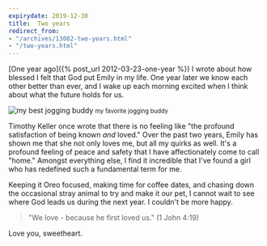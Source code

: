 ```yaml
---
expirydate: 2019-12-30
title:  Two years
redirect_from:
- "/archives/13082-two-years.html"
- "/two-years.html"
---
```



[One year ago]({% post_url 2012-03-23-one-year %}) I wrote about how blessed I felt that God put Emily in my life. One year later we know each other better than ever, and I wake up each morning excited when I think about what the future holds for us.

<!-- more -->

![my best jogging buddy](http://cargo.kyledreger.com.s3.amazonaws.com/two-years.jpg)
<small>my favorite jogging buddy</small>

Timothy Keller once wrote that there is no feeling like "the profound satisfaction of being known *and* loved." Over the past two years, Emily has shown me that she not only loves me, but all my quirks as well. It's a profound feeling of peace and safety that I have affectionately come to call "home." Amongst everything else, I find it incredible that I've found a girl who has redefined such a fundamental term for me.

Keeping it Oreo focused, making time for coffee dates, and chasing down the occasional stray animal to try and make it our pet, I cannot wait to see where God leads us during the next year. I couldn't be more happy.

> "We love - because he first loved us." (1 John 4:19)

Love you, sweetheart.
